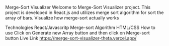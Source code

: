 Merge-Sort Visualizer
Welcome to Merge-Sort Visualizer project. This project is developed in React.js and utilizes merge sort algorithm for sort the array of bars. Visualize how merge-sort actually works

Technologies
React/Javascritp
Merge-sort Algorithm
HTML/CSS
How to use
Click on Generate new Array button and then click on Merge-sort button
Live Link
https://merge-sort-visualizer-theta.vercel.app/
